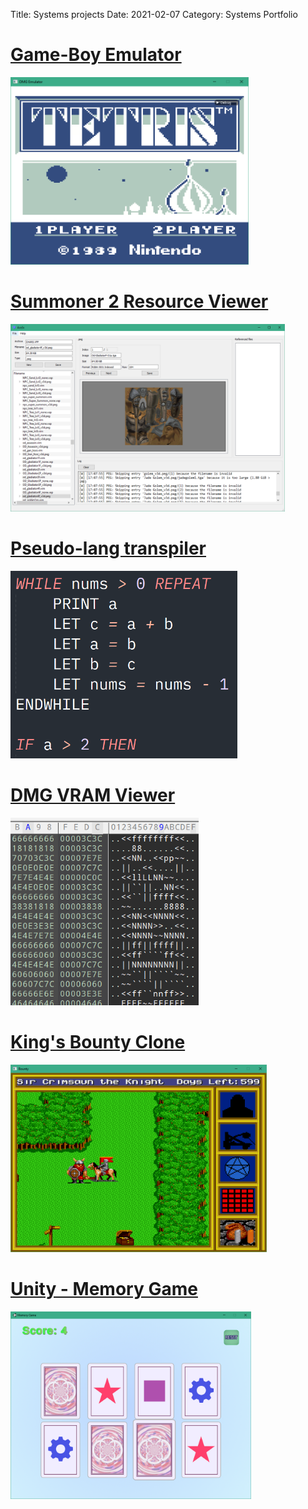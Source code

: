Title: Systems projects
Date: 2021-02-07
Category: Systems Portfolio

# [Game-Boy Emulator](https://github.com/michaelpm54/korlow)

[<img src="/images/screenshots/sys-korlow.png" height="300" />](https://github.com/michaelpm54/korlow)

# [Summoner 2 Resource Viewer](https://github.com/michaelpm54/ace3x)

[<img src="/images/screenshots/sys-ace3x.png" height="300" />](https://github.com/michaelpm54/ace3x)

# [Pseudo-lang transpiler](https://github.com/michaelpm54/pltct)

[<img src="/images/screenshots/sys-compiler.png" height="300" />](https://github.com/michaelpm54/pltct)

# [DMG VRAM Viewer](https://github.com/michaelpm54/dmg-vram-view)

[<img src="/images/screenshots/sys-vram-viewer.png" height="300" />](https://github.com/michaelpm54/dmg-vram-view)

# [King's Bounty Clone](https://github.com/michaelpm54/mbounty-gl)

[<img src="/images/screenshots/sys-bounty.png" height="300" />](https://github.com/michaelpm54/mbounty-gl)

# [Unity - Memory Game](https://github.com/michaelpm54/Unity-MemoryGame)

[<img src="/images/screenshots/sys-u-memgame.png" height="300" />](https://github.com/michaelpm54/Unity-MemoryGame)

